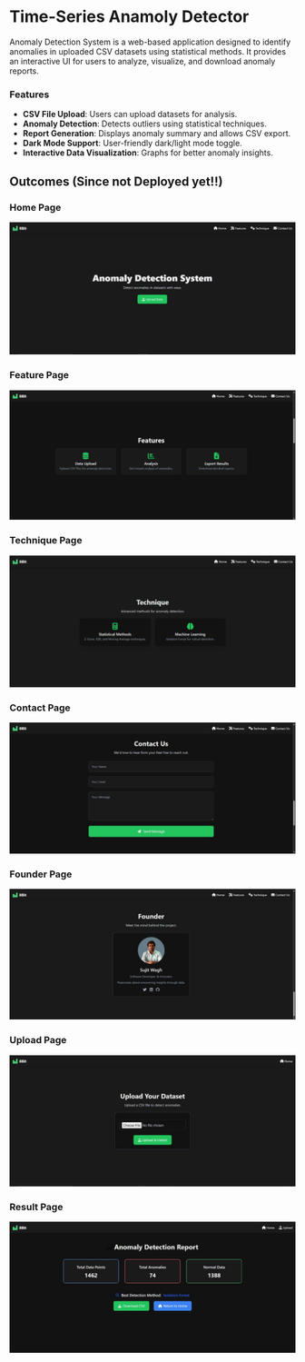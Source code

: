 # Time-Series Anamoly Detector #

Anomaly Detection System is a web-based application designed to identify anomalies in uploaded CSV datasets using statistical methods. It provides an interactive UI for users to analyze, visualize, and download anomaly reports.

### Features

-  **CSV File Upload**: Users can upload datasets for analysis.
-  **Anomaly Detection**: Detects outliers using statistical techniques.
-  **Report Generation**: Displays anomaly summary and allows CSV export.
-  **Dark Mode Support**: User-friendly dark/light mode toggle.
-  **Interactive Data Visualization**: Graphs for better anomaly insights.


## Outcomes (Since not Deployed yet!!)

### Home Page
![Home Page](https://github.com/sujitwagh9/anamoly-detector/blob/main/static/landing.jpg)

### Feature Page
![Home Page](https://github.com/sujitwagh9/anamoly-detector/blob/main/static/feature.jpg)

### Technique Page
![Home Page](https://github.com/sujitwagh9/anamoly-detector/blob/main/static/technique.jpg)

### Contact Page
![Home Page](https://github.com/sujitwagh9/anamoly-detector/blob/main/static/contact.jpg)

### Founder Page
![Home Page](https://github.com/sujitwagh9/anamoly-detector/blob/main/static/founder.jpg)

### Upload Page
![Home Page](https://github.com/sujitwagh9/anamoly-detector/blob/main/static/upload.jpg)

### Result Page
![Home Page](https://github.com/sujitwagh9/anamoly-detector/blob/main/static/Sample_Report.jpg)
